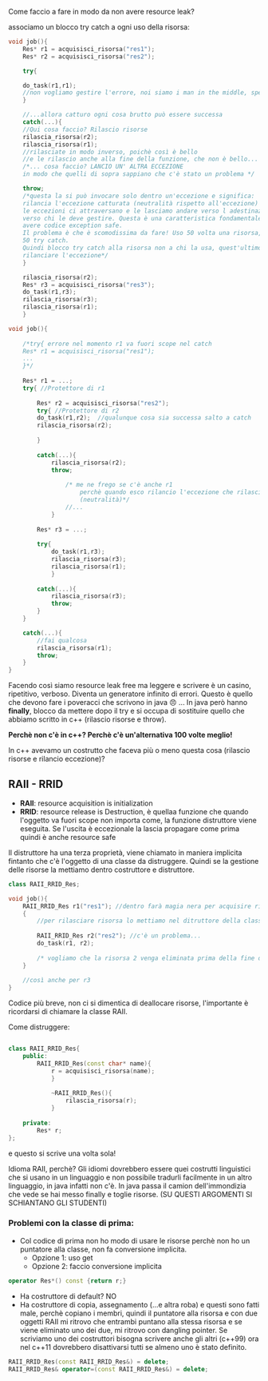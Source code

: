 Come faccio a fare in modo da non avere resource leak?

associamo un blocco try catch a ogni uso della risorsa:

```c++
void job(){
	Res* r1 = acquisisci_risorsa("res1");
	Res* r2 = acquisisci_risorsa("res2");

	try{

	do_task(r1,r1);
	//non vogliamo gestire l'errore, noi siamo i man in the middle, spesso no abbiamo l'informazione per saperee come gestire l'eccezione, che tipo di risorse vengono gestite
	}

	//...allora catturo ogni cosa brutto può essere successa
	catch(...){
	//Qui cosa faccio? Rilascio risorse
	rilascia_risorsa(r2);
	rilascia_risorsa(r1);
	//rilasciate in modo inverso, poichè così è bello
	//e le rilascio anche alla fine della funzione, che non è bello...
	/*... cosa faccio? LANCIO UN' ALTRA ECCEZIONE
	in modo che quelli di sopra sappiano che c'è stato un problema */

	throw;
	/*questa la si può invocare solo dentro un'eccezione e significa:
	rilancia l'eccezione catturata (neutralità rispetto all'eccezione)
	le eccezioni ci attraversano e le lasciamo andare verso l adestinazione vera
	verso chi le deve gestire. Questa è una caratteristica fondamentale per
	avere codice exception safe.
	Il problema è che è scomodissima da fare! Uso 50 volta una risorsa,
	50 try catch.
	Quindi blocco try catch alla risorsa non a chi la usa, quest'ultimo deve solo
	rilanciare l'eccezione*/
	}

	rilascia_risorsa(r2);
	Res* r3 = acquisisci_risorsa("res3");
	do_task(r1,r3);
	rilascia_risorsa(r3);
	rilascia_risorsa(r1);
	}

void job(){
    
	/*try{ errore nel momento r1 va fuori scope nel catch
    Res* r1 = acquisisci_risorsa("res1");
    ...
    }*/
    
    Res* r1 = ...;
    try{ //Protettore di r1
    
		Res* r2 = acquisisci_risorsa("res2");
		try{ //Protettore di r2
		do_task(r1,r2);  //qualunque cosa sia successa salto a catch
		rilascia_risorsa(r2);
	
		}
	
		catch(...){
			rilascia_risorsa(r2);
			throw;
			
				/* me ne frego se c'è anche r1
					perchè quando esco rilancio l'eccezione che rilascia r1
					(neutralità)*/
				//...
			}
			
		Res* r3 = ...;
    
		try{
			do_task(r1,r3);
			rilascia_risorsa(r3);
			rilascia_risorsa(r1);
			}
		
		catch(...){
			rilascia_risorsa(r3);
			throw;
		}
	}

	catch(...){
		//fai qualcosa
		rilascia_risorsa(r1);
		throw;
	}
}
```

Facendo così siamo resource leak free ma leggere e scrivere è un casino, ripetitivo, verboso. Diventa un generatore infinito di errori. Questo è quello che devono fare i poveracci che scrivono in java  :angry:  ...
	In java però hanno **finally**, blocco da mettere dopo il try e si occupa di sostituire quello che abbiamo scritto in c++ (rilascio risorse e throw).

**Perchè non c'è in c++? Perchè c'è un'alternativa 100 volte meglio!**

In c++ avevamo un costrutto che faceva più o meno questa cosa (rilascio risorse e rilancio eccezione)?

## RAII - RRID ##

* **RAII**: resource acquisition is initialization
* **RRID**: resource release is Destruction, è quellaa funzione che quando l'oggetto va fuori scope non importa come, la funzione distruttore viene eseguita. Se l'uscita è eccezionale la lascia propagare come prima quindi è anche resource safe

Il distruttore ha una terza proprietà, viene chiamato in maniera implicita fintanto che c'è l'oggetto di una classe da distruggere. Quindi se la gestione delle risorse la mettiamo dentro costruttore e distruttore.

```c++
class RAII_RRID_Res;

void job(){
    RAII_RRID_Res r1("res1"); //dentro farà magia nera per acquisire risorsa
    {
		//per rilasciare risorsa lo mettiamo nel ditruttore della classe chiamato implicitamente quando va fuori scope
		
		RAII_RRID_Res r2("res2"); //c'è un problema...
		do_task(r1, r2);
    
		/* vogliamo che la risorsa 2 venga eliminata prima della fine della funzione */
    }
    
	//così anche per r3
}
```

Codice più breve, non ci si dimentica di deallocare risorse, l'importante è ricordarsi di chiamare la classe RAII.

Come distruggere:

```c++

class RAII_RRID_Res{
	public:
		RAII_RRID_Res(const char* name){
			r = acquisisci_risorsa(name);
			}
			
			~RAII_RRID_Res(){
				rilascia_risorsa(r);
			}
		
	private:
		Res* r;
};

```

e questo si scrive una volta sola!

Idioma RAII, perchè? Gli idiomi dovrebbero essere quei costrutti linguistici che si usano in un linguaggio e non possibile tradurli facilmente in un altro linguaggio, in java infatti non c'è. In java passa il camion dell'immondizia che vede se hai messo finally e toglie risorse.
	(SU QUESTI ARGOMENTI SI SCHIANTANO GLI STUDENTI)

### Problemi con la classe di prima: ###

* Col codice di prima non ho modo di usare le risorse perchè non ho un puntatore alla classe, non fa conversione implicita.
  * Opzione 1: uso get
  * Opzione 2: faccio conversione implicita

```c++
operator Res*() const {return r;}
```

* Ha costruttore di default? NO
* Ha costruttore di copia, assegnamento (...e altra roba) e questi sono fatti male, perchè copiano i membri, quindi il puntatore alla risorsa e con due oggetti RAII mi ritrovo che entrambi puntano alla stessa risorsa e se viene eliminato uno dei due, mi ritrovo con dangling pointer. Se scriviamo uno dei costruttori bisogna scrivere anche gli altri (c++99) ora nel c++11 dovrebbero disattivarsi tutti se almeno uno è stato definito.

```c++
RAII_RRID_Res(const RAII_RRID_Res&) = delete;
RAII_RRID_Res& operator=(const RAII_RRID_Res&) = delete;
```
